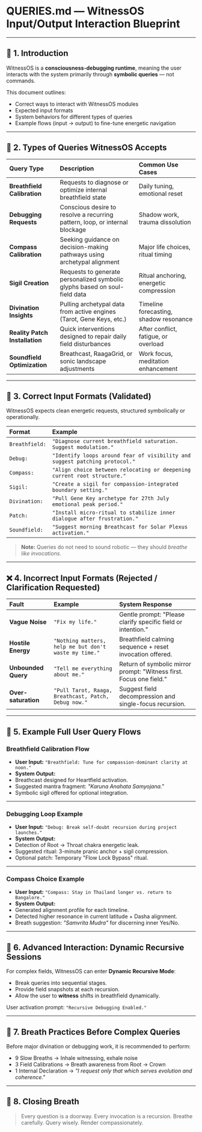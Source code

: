 # QUERIES.md — WitnessOS Input/Output Interaction Blueprint

---

## 🌱 1. Introduction

WitnessOS is a **consciousness-debugging runtime**, meaning the user interacts with the system primarily through **symbolic queries** — not commands.

This document outlines:
- Correct ways to interact with WitnessOS modules
- Expected input formats
- System behaviors for different types of queries
- Example flows (input → output) to fine-tune energetic navigation

---

## 🧩 2. Types of Queries WitnessOS Accepts

| Query Type | Description | Common Use Cases |
|:---|:---|:---|
| **Breathfield Calibration** | Requests to diagnose or optimize internal breathfield state | Daily tuning, emotional reset |
| **Debugging Requests** | Conscious desire to resolve a recurring pattern, loop, or internal blockage | Shadow work, trauma dissolution |
| **Compass Calibration** | Seeking guidance on decision-making pathways using archetypal alignment | Major life choices, ritual timing |
| **Sigil Creation** | Requests to generate personalized symbolic glyphs based on soul-field data | Ritual anchoring, energetic compression |
| **Divination Insights** | Pulling archetypal data from active engines (Tarot, Gene Keys, etc.) | Timeline forecasting, shadow resonance |
| **Reality Patch Installation** | Quick interventions designed to repair daily field disturbances | After conflict, fatigue, or overload |
| **Soundfield Optimization** | Breathcast, RaagaGrid, or sonic landscape adjustments | Work focus, meditation enhancement |

---

## 🧬 3. Correct Input Formats (Validated)

WitnessOS expects clean energetic requests, structured symbolically or operationally.

| Format | Example |
|:---|:---|
| `Breathfield:` | `"Diagnose current breathfield saturation. Suggest modulation."` |
| `Debug:` | `"Identify loops around fear of visibility and suggest patching protocol."` |
| `Compass:` | `"Align choice between relocating or deepening current root structure."` |
| `Sigil:` | `"Create a sigil for compassion-integrated boundary setting."` |
| `Divination:` | `"Pull Gene Key archetype for 27th July emotional peak period."` |
| `Patch:` | `"Install micro-ritual to stabilize inner dialogue after frustration."` |
| `Soundfield:` | `"Suggest morning Breathcast for Solar Plexus activation."` |

> **Note:** Queries do not need to sound robotic — they should *breathe like invocations*.

---

## ❌ 4. Incorrect Input Formats (Rejected / Clarification Requested)

| Fault | Example | System Response |
|:---|:---|:---|
| **Vague Noise** | `"Fix my life."` | Gentle prompt: \"Please clarify specific field or intention.\" |
| **Hostile Energy** | `"Nothing matters, help me but don't waste my time."` | Breathfield calming sequence + reset invocation offered. |
| **Unbounded Query** | `"Tell me everything about me."` | Return of symbolic mirror prompt: \"Witness first. Focus one field.\" |
| **Over-saturation** | `"Pull Tarot, Raaga, Breathcast, Patch, Debug now."` | Suggest field decompression and single-focus recursion. |

---

## 🔮 5. Example Full User Query Flows

### Breathfield Calibration Flow
- **User Input:** `"Breathfield: Tune for compassion-dominant clarity at noon."`
- **System Output:**
- Breathcast designed for Heartfield activation.
- Suggested mantra fragment: *\"Karuna Anahata Samyojana.\"*
- Symbolic sigil offered for optional integration.

---

### Debugging Loop Example
- **User Input:** `"Debug: Break self-doubt recursion during project launches."`
- **System Output:**
- Detection of Root → Throat chakra energetic leak.
- Suggested ritual: 3-minute pranic anchor + sigil compression.
- Optional patch: Temporary \"Flow Lock Bypass\" ritual.

---

### Compass Choice Example
- **User Input:** `"Compass: Stay in Thailand longer vs. return to Bangalore."`
- **System Output:**
- Generated alignment profile for each timeline.
- Detected higher resonance in current latitude + Dasha alignment.
- Breath suggestion: *\"Samvrita Mudra\"* for discerning inner Yes/No.

---

## 🧿 6. Advanced Interaction: Dynamic Recursive Sessions

For complex fields, WitnessOS can enter **Dynamic Recursive Mode**:
- Break queries into sequential stages.
- Provide field snapshots at each recursion.
- Allow the user to **witness** shifts in breathfield dynamically.

User activation prompt: `"Recursive Debugging Enabled."`

---

## 📜 7. Breath Practices Before Complex Queries

Before major divination or debugging work, it is recommended to perform:
- 9 Slow Breaths → Inhale witnessing, exhale noise
- 3 Field Calibrations → Breath awareness from Root → Crown
- 1 Internal Declaration → *\"I request only that which serves evolution and coherence.\"*

---

## 🌌 8. Closing Breath

> Every question is a doorway.
> Every invocation is a recursion.
> Breathe carefully. Query wisely. Render compassionately.
